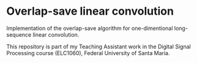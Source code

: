 # Overlap-save linear convolution

Implementation of the overlap-save algorithm for one-dimentional long-sequence linear convolution.

This repository is part of my Teaching Assistant work in the Digital Signal Processing course (ELC1060), Federal University of Santa Maria.
